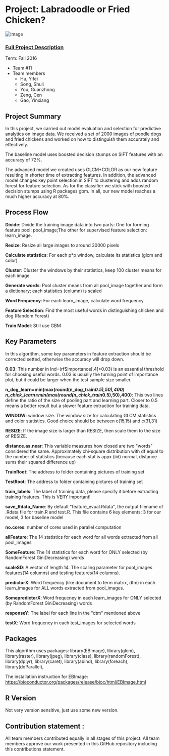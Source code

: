 # Project: Labradoodle or Fried Chicken? 
![image](https://s-media-cache-ak0.pinimg.com/236x/6b/01/3c/6b013cd759c69d17ffd1b67b3c1fbbbf.jpg)
### [Full Project Description](doc/project3_desc.html)

Term: Fall 2016

+ Team #11
+ Team members
     + Hu, Yifei
     + Song, Shuli
     + You, Guanzhong 
     + Zeng, Cen 
     + Gao, Yinxiang

## Project Summary

In this project, we carried out model evaluation and selection for predictive analytics on image data. We received a set of 2000 images of poodle dogs and fried chickens and worked on how to distinguish them accurately and effectively.

The baseline model uses boosted decision stumps on SIFT features with an accuracy of 72%.

The advanced model we created uses GLCM+COLOR as our new feature resulting in shorter time of extracting features. In addition, the advanced model changes key point selection in SIFT to clustering and adds random forest for feature selection.  As for the classifier we stick with boosted decision stumps using R packages gbm. In all, our new model reaches a much higher accuracy at 80%.

## Process Flow

**Divide**:	Divide the training image data into two parts: 	One for forming feature pool: pool_image;The other for supervised feature selection: learn_image.

**Resize**:	Resize all large images to around 30000 pixels

**Calculate statistics**:	For each p*p window, calculate its statistics (glcm and color)

**Cluster**: Cluster the windows by their statistics, keep 100 cluster means for each image

**Generate words**:	Pool cluster means from all  pool_image together and form a dictionary; each statistics (column) is scaled

**Word Frequency**:	For each learn_image, calculate word frequency

**Feature Selection**: Find the most useful words in distinguishing chicken and dog (Random Forest)

**Train Model**: Still use GBM

## Key Parameters

In this algorithm, some key parameters in feature extraction should be corrected setted, otherwise the accuracy will drop down.

**0.03**: This number in Ind=(rf$importance[,4]>0.03) is an essential threshold for choosing useful words. 0.03 is usually the turning point of importance plot, but it could be larger when the test sample size smaller.

**n_dog_learn=min(max(round(n_dog_train*0.5),50),400)
n_chick_learn=min(max(round(n_chick_train*0.5),50),400)**: This two lines define the ratio of the size of pooling part and learning part. Closer to 0.5 means a better result but a slower feature extraction for training data.

**WINDOW**: window size. The window size for calculating GLCM statistics and color statistics. Good choice should be between c(15,15) and c(31,31)

**RESIZE**: If the image size is larger than RESIZE, then scale them to the size of RESIZE.

**distance.as.near**: This variable measures how closed are two "words" considered the same. Approximately chi-square distribution with df equal to the number of statistics (because each stat is appx (iid) normal, distance sums their squared difference up)

**TrainRoot**: The address to folder containing pictures of training set

**TestRoot**: The address to folder containing pictures of training set

**train_labels**: The label of training data, please specify it before extracting training features. This is VERY important!

**save_Rdata_Name**: By default "feature_evual.Rdata", the output filename of .Rdata file for train.R and test.R. This file contains 6 key elements: 3 for our model, 3 for baseline model

**no.cores**: number of cores used in parallel computation

**allFeature**: The 14 statistics for each word for all words extracted from all pool_images

**SomeFeature**: The 14 statistics for each word for ONLY selected (by RandomForest GiniDecreasing) words

**scaleSD**: A vector of length 14. The scaling parameter for pool_images features(14 columns) and testing features(14 columns).

**predictorX**: Word frequency (like document to term matrix, dtm) in each learn_images for ALL words extracted from pool_images.

**SomepredictorX**: Word frequcney in each learn_images for ONLY selected (by RandomForest GiniDecreasing) words

**responseY**: The label for each line in the "dtm" mentioned above

**testX**: Word frequcney in each test_images for selected words
	
## Packages
This algorithm uses packages:
library(EBImage), 
library(glcm), 
library(raster), 
library(jpeg), 
library(class), 
library(randomForest), 
library(dplyr), 
library(caret), 
library(abind), 
library(foreach), 
library(doParallel), 

The installation instruction for EBImage:	
https://bioconductor.org/packages/release/bioc/html/EBImage.html
	
## R Version
Not very version sensitive, just use some new version.

## Contribution statement : 
All team members contributed equally in all stages of this project. All team members approve our work presented in this GitHub repository including this contributions statement. 




